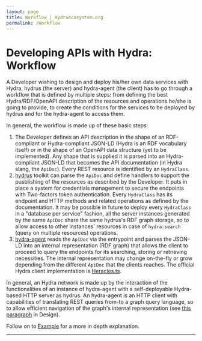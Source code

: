 ```yaml
---
layout: page
title: Workflow | Hydraecosystem.org
permalink: /Workflow
---
```


# Developing APIs with Hydra: Workflow

A Developer wishing to design and deploy his/her own data services with Hydra, hydrus (the server) and hydra-agent (the client)
has to go through a workflow that is defined by multiple steps: from defining the best Hydra/RDF/OpenAPI description of the
resources and operations he/she is going to provide, to create the conditions for the services to be deployed by hydrus and for the hydra-agent to access them. 

In general, the workflow is made up of these basic steps:
1. The Developer defines an API description in the shape of an RDF-compliant or Hydra-compliant JSON-LD (Hydra is an RDF vocabulary itself) or in the shape of an OpenAPI data structure (yet to be implemented). Any shape that is supplied it is parsed into an Hydra-compliant JSON-LD that becomes the API documentation (in Hydra slang, the `ApiDoc`). Every REST resource is identified by an `HydraClass`.
2. [hydrus](https://github.com/HTTP-APIs/hydrus) toolkit can parse the `ApiDoc` and define handlers to support the pusblishing of the resources as described by the Developer. It puts in place a system for credentials management to secure the endpoints with Two-factors token authentication. Every `HydraClass` has its endpoint and HTTP methods and related operations as defined by the documentation. It may be possible in future to deploy every `HydraClass` in a "database per service" fashion, all the server instances generated by the same `ApiDoc` share the same hydrus's RDF graph storage, so to allow access to other instances' resources in case of `hydra:search` (query on multiple resources) operations.
3. [hydra-agent](https://github.com/HTTP-APIs/hydra-python-agent) reads the `ApiDoc` via the entrypoint and parses the JSON-LD into an internal representation (RDF graph) that allows the client to proceed to query the endpoints for its searching, storing or retrieving necessities. The internal representation may change on-the-fly or grow depending from the different `ApiDoc` that the clients reaches. The official Hydra client implementation is [Heracles.ts](https://github.com/HydraCG/Heracles.ts).

In general, an Hydra network is made up by the interaction of the functionalities of an instance of hydra-agent with a self-deployable Hydra-based HTTP server as hydrus. An hydra-agent is an HTTP client with capabilities of translating REST queries from-to a graph query language, so to allow efficient navigation of the graph's internal representation (see [this paragraph](/Design#hydrus-as-a-full-stack-module) in Design).

Follow on to [Example](Example.md) for a more in depth explanation.

---


